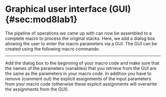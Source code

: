 Graphical user interface (GUI) {#sec:mod8lab1}
==============================

The pipeline of operations we came up with can now be assembled to a
complete macro to process the original stacks. Here, we add a dialog box
allowing the user to enter the macro parameters via a GUI. The GUI can
be created using the following macro commands:

-   -   -   -   

Add the dialog box to the beginning of your macro code and make sure
that the names of the parameters (variables) that you retrieve from the
GUI are the same as the parameters in your macro code. In addition you
have to remove (comment out) the explicit assignments of the input
parameters from your macro code (otherwise these explicit assignments
will overwrite the assignments from the GUI).
